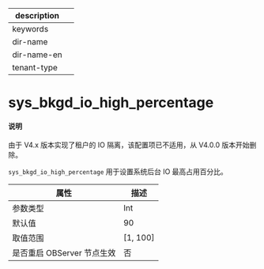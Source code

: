 |description||
|---|---|
|keywords||
|dir-name||
|dir-name-en||
|tenant-type||

# sys_bkgd_io_high_percentage

<main id="notice" type='explain'>
<h4>说明</h4>
<p>由于 V4.x 版本实现了租户的 IO 隔离，该配置项已不适用，从 V4.0.0 版本开始删除。</p>
</main>

`sys_bkgd_io_high_percentage` 用于设置系统后台 IO 最高占用百分比。

|      **属性**      |   **描述**   |
|------------------|------------|
| 参数类型             | Int         |
| 默认值              | 90         |
| 取值范围             | \[1, 100\] |
| 是否重启 OBServer 节点生效 | 否          |



